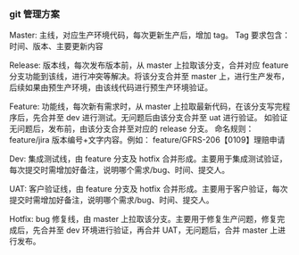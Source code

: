 ### git 管理方案

Master: 主线，对应生产环境代码，每次更新生产后，增加 tag。 Tag 要求包含：时间、版本、主要更新内容

Release: 版本线，每次发布版本前，从 master 上拉取该分支，合并对应 feature 分支功能到该线，进行冲突等解决。将该分支合并至 master 上，进行生产发布，后续如果由预生产环境，由该线代码进行预生产环境验证。

Feature: 功能线，每次新有需求时，从 master 上拉取最新代码，在该分支写完程序后，先合并至 dev 进行测试。无问题后由该分支合并至 uat 进行验证。 如验证无问题后，发布前，由该分支合并至对应的 release 分支。 命名规则：feature/jira 版本编号+文字内容。例如： feature/GFRS-206【0109】理赔申请

Dev: 集成测试线，由 feature 分支及 hotfix 合并形成。主要用于集成测试验证，每次提交时需增加好备注，说明哪个需求/bug、时间、提交人。

UAT: 客户验证线，由 feature 分支及 hotfix 合并形成。主要用于客户验证，每次提交时需增加好备注，说明哪个需求/bug、时间、提交人。

Hotfix: bug 修复线，由 master 上拉取该分支。主要用于修复生产问题，修复完成后，先合并至 dev 环境进行验证，再合并 UAT，无问题后，合并 master 上进行发布。
